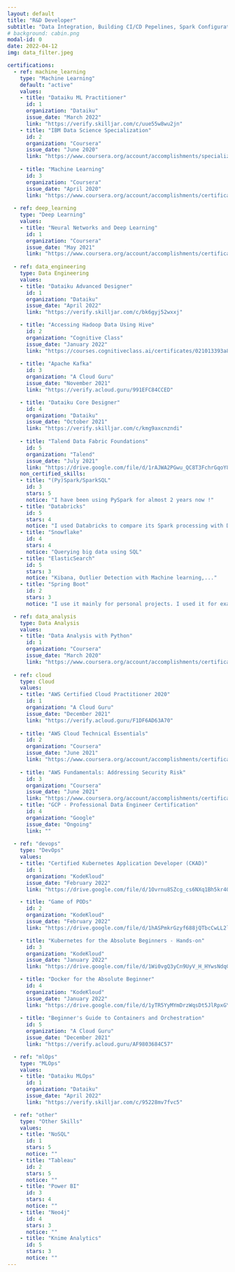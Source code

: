 ```yaml
---
layout: default
title: "R&D Developer"
subtitle: "Data Integration, Building CI/CD Pepelines, Spark Configuration"
# background: cabin.png
modal-id: 0
date: 2022-04-12
img: data_filter.jpeg

certifications:
  - ref: machine_learning
    type: "Machine Learning"
    default: "active"
    values: 
    - title: "Dataiku ML Practitioner"
      id: 1
      organization: "Dataiku"
      issue_date: "March 2022"
      link: "https://verify.skilljar.com/c/uue55w8wu2jn"
    - title: "IBM Data Science Specialization"
      id: 2
      organization: "Coursera"
      issue_date: "June 2020"
      link: "https://www.coursera.org/account/accomplishments/specialization/certificate/Q7FWKTXWV6B9"
    
    - title: "Machine Learning"
      id: 3
      organization: "Coursera"
      issue_date: "April 2020"
      link: "https://www.coursera.org/account/accomplishments/certificate/9YSNMM4TFPFM"
    
  - ref: deep_learning
    type: "Deep Learning"
    values:
    - title: "Neural Networks and Deep Learning"
      id: 1
      organization: "Coursera"
      issue_date: "May 2021"
      link: "https://www.coursera.org/account/accomplishments/certificate/L9DSBYSH6ZP2"
    
  - ref: data_engineering
    type: Data Engineering
    values:
    - title: "Dataiku Advanced Designer"
      id: 1
      organization: "Dataiku"
      issue_date: "April 2022"
      link: "https://verify.skilljar.com/c/bk6gyj52wxxj"

    - title: "Accessing Hadoop Data Using Hive"
      id: 2
      organization: "Cognitive Class"
      issue_date: "January 2022"
      link: "https://courses.cognitiveclass.ai/certificates/021013393a8a4141916b5ff2d13fd179"
    
    - title: "Apache Kafka"
      id: 3
      organization: "A Cloud Guru"
      issue_date: "November 2021"
      link: "https://verify.acloud.guru/991EFC84CCED"

    - title: "Dataiku Core Designer"
      id: 4
      organization: "Dataiku"
      issue_date: "October 2021"
      link: "https://verify.skilljar.com/c/kmg9axcnzndi"
    
    - title: "Talend Data Fabric Foundations"
      id: 5
      organization: "Talend"
      issue_date: "July 2021"
      link: "https://drive.google.com/file/d/1rAJWA2PGwu_QC8T3FchrGqoY87noy18u/view?usp=sharing"
    non_certified_skills:
    - title: "(Py)Spark/SparkSQL"
      id: 3
      stars: 5
      notice: "I have been using PySpark for almost 2 years now !"
    - title: "Databricks"
      id: 5
      stars: 4
      notice: "I used Databricks to compare its Spark processing with Dataiku."
    - title: "Snowflake"
      id: 4
      stars: 4
      notice: "Querying big data using SQL"
    - title: "ElasticSearch"
      id: 5
      stars: 3
      notice: "Kibana, Outlier Detection with Machine learning,..."
    - title: "Spring Boot"
      id: 2
      stars: 3
      notice: "I use it mainly for personal projects. I used it for example with Kafka Streams..."

  - ref: data_analysis
    type: Data Analysis
    values: 
    - title: "Data Analysis with Python"
      id: 1
      organization: "Coursera"
      issue_date: "March 2020"
      link: "https://www.coursera.org/account/accomplishments/certificate/2QE73QE2JSCW"
    
  - ref: cloud
    type: Cloud
    values:
    - title: "AWS Certified Cloud Practitioner 2020"
      id: 1
      organization: "A Cloud Guru"
      issue_date: "December 2021"
      link: "https://verify.acloud.guru/F1DF6AD63A70"
  
    - title: "AWS Cloud Technical Essentials"
      id: 2
      organization: "Coursera"
      issue_date: "June 2021"
      link: "https://www.coursera.org/account/accomplishments/certificate/RKZ23YQDQZLN"
    
    - title: "AWS Fundamentals: Addressing Security Risk"
      id: 3
      organization: "Coursera"
      issue_date: "June 2021"
      link: "https://www.coursera.org/account/accomplishments/certificate/4T8RXWZTN72J"
    - title: "GCP - Professional Data Engineer Certification"
      id: 4
      organization: "Google"
      issue_date: "Ongoing"
      link: ""
      
  - ref: "devops"
    type: "DevOps"
    values: 
    - title: "Certified Kubernetes Application Developer (CKAD)"
      id: 1
      organization: "KodeKloud"
      issue_date: "February 2022"
      link: "https://drive.google.com/file/d/1Ovrnu8SZcg_cs6NXq1Bh5kr4OUcKIquE/view?usp=sharing"

    - title: "Game of PODs"
      id: 2
      organization: "KodeKloud"
      issue_date: "February 2022"
      link: "https://drive.google.com/file/d/1hASPmkrGzyf688jQTbcCwLL2lSn5pjLO/view?usp=sharing"

    - title: "Kubernetes for the Absolute Beginners - Hands-on"
      id: 3
      organization: "KodeKloud"
      issue_date: "January 2022"
      link: "https://drive.google.com/file/d/1Wi0vgQ3yCn9UyV_H_HYwsNdqG63PoGkq/view?usp=sharing"

    - title: "Docker for the Absolute Beginner"
      id: 4
      organization: "KodeKloud"
      issue_date: "January 2022"
      link: "https://drive.google.com/file/d/1yTR5YyMYmDrzWqsDt5JlRpxGYBH35ANm/view?usp=sharing"
    
    - title: "Beginner's Guide to Containers and Orchestration"
      id: 5
      organization: "A Cloud Guru"
      issue_date: "December 2021"
      link: "https://verify.acloud.guru/AF9803684C57"

  - ref: "mlOps"
    type: "MLOps"
    values:
    - title: "Dataiku MLOps"
      id: 1
      organization: "Dataiku"
      issue_date: "April 2022"
      link: "https://verify.skilljar.com/c/95228mv7fvc5"

  - ref: "other"
    type: "Other Skills"
    values:
    - title: "NoSQL"
      id: 1
      stars: 5
      notice: ""
    - title: "Tableau"
      id: 2
      stars: 5
      notice: ""
    - title: "Power BI"
      id: 3
      stars: 4
      notice: ""
    - title: "Neo4j"
      id: 4
      stars: 3
      notice: ""
    - title: "Knime Analytics"
      id: 5
      stars: 3
      notice: ""
---
```

